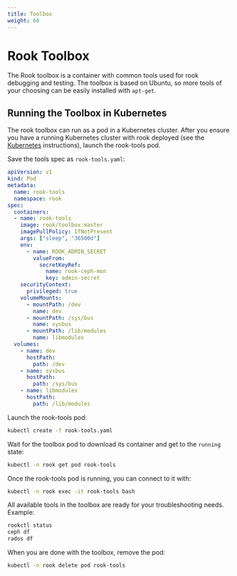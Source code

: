 ```yaml
---
title: Toolbox
weight: 60
---
```


#  Rook Toolbox
The Rook toolbox is a container with common tools used for rook debugging and testing.
The toolbox is based on Ubuntu, so more tools of your choosing can be easily installed with `apt-get`. 

## Running the Toolbox in Kubernetes

The rook toolbox can run as a pod in a Kubernetes cluster.  After you ensure you have a running Kubernetes cluster with rook deployed (see the [Kubernetes](kubernetes.md) instructions),
launch the rook-tools pod.

Save the tools spec as `rook-tools.yaml`:

```yaml
apiVersion: v1
kind: Pod
metadata:
  name: rook-tools
  namespace: rook
spec:
  containers:
  - name: rook-tools
    image: rook/toolbox:master
    imagePullPolicy: IfNotPresent
    args: ["sleep", "36500d"]
    env:
      - name: ROOK_ADMIN_SECRET
        valueFrom:
          secretKeyRef:
            name: rook-ceph-mon
            key: admin-secret
    securityContext:
      privileged: true
    volumeMounts:
      - mountPath: /dev
        name: dev
      - mountPath: /sys/bus
        name: sysbus
      - mountPath: /lib/modules
        name: libmodules
  volumes:
    - name: dev
      hostPath:
        path: /dev
    - name: sysbus
      hostPath:
        path: /sys/bus
    - name: libmodules
      hostPath:
        path: /lib/modules
```

Launch the rook-tools pod:
```bash
kubectl create -f rook-tools.yaml
```

Wait for the toolbox pod to download its container and get to the `running` state:
```bash
kubectl -n rook get pod rook-tools
```

Once the rook-tools pod is running, you can connect to it with:
```bash
kubectl -n rook exec -it rook-tools bash
```

All available tools in the toolbox are ready for your troubleshooting needs.  Example:
```bash
rookctl status
ceph df
rados df
```

When you are done with the toolbox, remove the pod:
```bash
kubectl -n rook delete pod rook-tools
```

